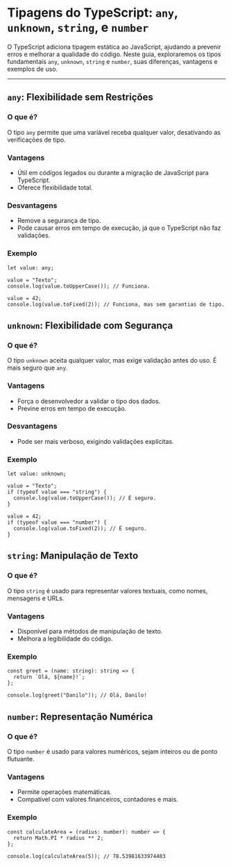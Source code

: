 # Tipagens do TypeScript: `any`, `unknown`, `string`, e `number`

O TypeScript adiciona tipagem estática ao JavaScript, ajudando a prevenir erros e melhorar a qualidade do código. Neste guia, exploraremos os tipos fundamentais `any`, `unknown`, `string` e `number`, suas diferenças, vantagens e exemplos de uso.

---

## **`any`: Flexibilidade sem Restrições**

### **O que é?**
O tipo `any` permite que uma variável receba qualquer valor, desativando as verificações de tipo.

### **Vantagens**
- Útil em códigos legados ou durante a migração de JavaScript para TypeScript.
- Oferece flexibilidade total.

### **Desvantagens**
- Remove a segurança de tipo.
- Pode causar erros em tempo de execução, já que o TypeScript não faz validações.

### **Exemplo**
```tsx
let value: any;

value = "Texto";
console.log(value.toUpperCase()); // Funciona.

value = 42;
console.log(value.toFixed(2)); // Funciona, mas sem garantias de tipo.
```

## **`unknown`: Flexibilidade com Segurança**

### **O que é?**
O tipo `unknown` aceita qualquer valor, mas exige validação antes do uso. É mais seguro que `any`.

### **Vantagens**
- Força o desenvolvedor a validar o tipo dos dados.
- Previne erros em tempo de execução.

### **Desvantagens**
- Pode ser mais verboso, exigindo validações explícitas.

### **Exemplo**
```tsx
let value: unknown;

value = "Texto";
if (typeof value === "string") {
  console.log(value.toUpperCase()); // É seguro.
}

value = 42;
if (typeof value === "number") {
  console.log(value.toFixed(2)); // É seguro.
}
```

## **`string`: Manipulação de Texto**

### **O que é?**
O tipo `string` é usado para representar valores textuais, como nomes, mensagens e URLs.

### **Vantagens**
- Disponível para métodos de manipulação de texto.
- Melhora a legibilidade do código.

### **Exemplo**
```tsx
const greet = (name: string): string => {
  return `Olá, ${name}!`;
};

console.log(greet("Danilo")); // Olá, Danilo!
```

## **`number`: Representação Numérica**

### **O que é?**
O tipo `number` é usado para valores numéricos, sejam inteiros ou de ponto flutuante.

### **Vantagens**
- Permite operações matemáticas.
- Compatível com valores financeiros, contadores e mais.

### **Exemplo**
```tsx
const calculateArea = (radius: number): number => {
  return Math.PI * radius ** 2;
};

console.log(calculateArea(5)); // 78.53981633974483


